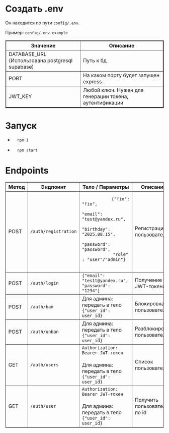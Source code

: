 # Создать .env
Он находится по пути ```config/.env```. 

Пример: ```config/.env.example```
<table border='2'>
    <thread>
        <tr>
            <th>Значение</th>
            <th>Описание</th>
        </tr>
    <thread>
    <tbody>
        <tr>
            <td>DATABASE_URL (Использована postgresql supabase)</td>
            <td>Путь к бд</td>
        </tr>
        <tr>
            <td>PORT</td>
            <td>На каком порту будет запущен express</td>
        </tr>
        <tr>
            <td>JWT_KEY</td>
            <td>Любой ключ. Нужен для генерации токена, аутентификации</td>
        </tr>
    </tbody>
</table>


# Запуск
* ``` bash  
    npm i
    ```
* ```bash
    npm start
    ```

# Endpoints 

<table border="1">
  <thead>
    <tr>
      <th>Метод</th>
      <th>Эндпоинт</th>
      <th>Тело / Параметры</th>
      <th>Описание</th>
    </tr>
  </thead>
  <tbody>
    <tr>
      <td>POST</td>
      <td><code>/auth/registration</code></td>
      <td>
        <pre>
            <code>{"fio": "fio",
             "email": "test@yandex.ru", 
             "birthday": "2025.08.15",
            "password": "password", 
            "role" : "user"/"admin"}</code>
        </pre>
      </td>
      <td>Регистрация пользователя</td>
    </tr>
    <tr>
      <td>POST</td>
      <td><code>/auth/login</code></td>
      <td>
        <code>{"email": "tes1t@yandex.ru", "password": "1234"}</code>
      </td>
      <td>Получение JWT-токена</td>
    </tr>
    <tr>
      <td>POST</td>
      <td><code>/auth/ban</code></td>
      <td>
        Для админа: передать в тело <code>{"user_id": user_id}</code> 
      </td>
      <td>Блокировка пользователя</td>
    </tr>
    <tr>
      <td>POST</td>
      <td><code>/auth/unban</code></td>
      <td>
        Для админа: передать в тело <code>{"user_id": user_id}</code> 
      </td>
      <td>Разблокировка пользователя</td>
    </tr>
    <tr>
      <td>GET</td>
      <td><code>/auth/users</code></td>
      <td>
        <code>Authorization: Bearer JWT-токен</code><br><br>
        Для админа: передать в тело <code>{"user_id": user_id}</code> 
      </td>
      <td>Список пользователей</td>
    </tr>
    <tr>
      <td>GET</td>
      <td><code>/auth/user</code></td>
      <td>
        <code>Authorization: Bearer JWT-токен</code><br><br>
        Для админа: передать в тело <code>{"user_id": user_id}</code> 
      </td>
      <td>Получить пользователя по id</td>
    </tr>
  </tbody>
</table>
